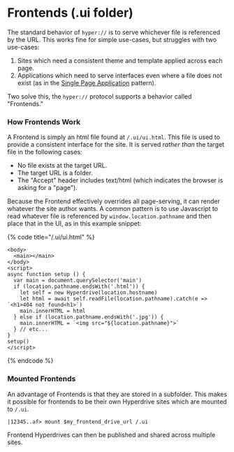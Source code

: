 # Frontends \(.ui folder\)

The standard behavior of `hyper://` is to serve whichever file is referenced by the URL. This works fine for simple use-cases, but struggles with two use-cases:

1. Sites which need a consistent theme and template applied across each page.
2. Applications which need to serve interfaces even where a file does not exist \(as in the [Single Page Application](https://en.wikipedia.org/wiki/Single-page_application) pattern\).

Two solve this, the `hyper://` protocol supports a behavior called "Frontends."

### How Frontends Work

A Frontend is simply an html file found at `/.ui/ui.html`. This file is used to provide a consistent interface for the site. It is served _rather_ _than_ the target file in the following cases:

* No file exists at the target URL.
* The target URL is a folder.
* The "Accept" header includes text/html \(which indicates the browser is asking for a "page"\).

Because the Frontend effectively overrides all page-serving, it can render whatever the site author wants. A common pattern is to use Javascript to read whatever file is referenced by `window.location.pathname` and then place that in the UI, as in this example snippet:

{% code title="/.ui/ui.html" %}
```markup
<body>
  <main></main>
</body>
<script>
async function setup () {
  var main = document.querySelector('main')
  if (location.pathname.endsWith('.html')) {
    let self = new Hyperdrive(location.hostname)
    let html = await self.readFile(location.pathname).catch(e => `<h1>404 not found<h1>`)
    main.innerHTML = html
  } else if (location.pathname.endsWith('.jpg')) {
    main.innerHTML = `<img src="${location.pathname}">`
  } // etc...
}
setup()
</script>
```
{% endcode %}

### Mounted Frontends

An advantage of Frontends is that they are stored in a subfolder. This makes it possible for frontends to be their own Hyperdrive sites which are mounted to `/.ui`.

```markup
|12345..af> mount $my_frontend_drive_url /.ui
```

Frontend Hyperdrives can then be published and shared across multiple sites.

